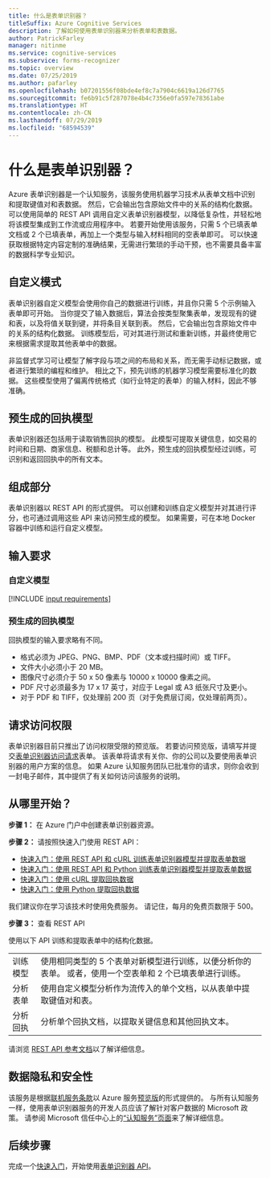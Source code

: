 ```yaml
---
title: 什么是表单识别器？
titleSuffix: Azure Cognitive Services
description: 了解如何使用表单识别器来分析表单和表数据。
author: PatrickFarley
manager: nitinme
ms.service: cognitive-services
ms.subservice: forms-recognizer
ms.topic: overview
ms.date: 07/25/2019
ms.author: pafarley
ms.openlocfilehash: b07201556f08bde4ef8c7a7904c6619a126d7765
ms.sourcegitcommit: fe6b91c5f287078e4b4c7356e0fa597e78361abe
ms.translationtype: HT
ms.contentlocale: zh-CN
ms.lasthandoff: 07/29/2019
ms.locfileid: "68594539"
---
```

# <a name="what-is-form-recognizer"></a>什么是表单识别器？

Azure 表单识别器是一个认知服务，该服务使用机器学习技术从表单文档中识别和提取键值对和表数据。 然后，它会输出包含原始文件中的关系的结构化数据。 可以使用简单的 REST API 调用自定义表单识别器模型，以降低复杂性，并轻松地将该模型集成到工作流或应用程序中。 若要开始使用该服务，只需 5 个已填表单文档或 2 个已填表单，再加上一个类型与输入材料相同的空表单即可。 可以快速获取根据特定内容定制的准确结果，无需进行繁琐的手动干预，也不需要具备丰富的数据科学专业知识。

## <a name="custom-models"></a>自定义模式

表单识别器自定义模型会使用你自己的数据进行训练，并且你只需 5 个示例输入表单即可开始。 当你提交了输入数据后，算法会按类型聚集表单，发现现有的键和表，以及将值关联到键，并将条目关联到表。 然后，它会输出包含原始文件中的关系的结构化数据。 训练模型后，可对其进行测试和重新训练，并最终使用它来根据需求提取其他表单中的数据。

非监督式学习可让模型了解字段与项之间的布局和关系，而无需手动标记数据，或者进行繁琐的编程和维护。 相比之下，预先训练的机器学习模型需要标准化的数据。 这些模型使用了偏离传统格式（如行业特定的表单）的输入材料，因此不够准确。

## <a name="prebuilt-receipt-model"></a>预生成的回执模型

表单识别器还包括用于读取销售回执的模型。 此模型可提取关键信息，如交易的时间和日期、商家信息、税额和总计等。 此外，预生成的回执模型经过训练，可识别和返回回执中的所有文本。

## <a name="what-it-includes"></a>组成部分

表单识别器以 REST API 的形式提供。 可以创建和训练自定义模型并对其进行评分，也可通过调用这些 API 来访问预生成的模型。 如果需要，可在本地 Docker 容器中训练和运行自定义模型。

## <a name="input-requirements"></a>输入要求
### <a name="custom-model"></a>自定义模型

[!INCLUDE [input requirements](./includes/input-requirements.md)]

### <a name="prebuilt-receipt-model"></a>预生成的回执模型

回执模型的输入要求略有不同。

* 格式必须为 JPEG、PNG、BMP、PDF（文本或扫描时间）或 TIFF。
* 文件大小必须小于 20 MB。
* 图像尺寸必须介于 50 x 50 像素与 10000 x 10000 像素之间。 
* PDF 尺寸必须最多为 17 x 17 英寸，对应于 Legal 或 A3 纸张尺寸及更小。
* 对于 PDF 和 TIFF，仅处理前 200 页（对于免费层订阅，仅处理前两页）。

## <a name="request-access"></a>请求访问权限

表单识别器目前只推出了访问权限受限的预览版。 若要访问预览版，请填写并提交[表单识别器访问请求](https://aka.ms/FormRecognizerRequestAccess)表单。 该表单将请求有关你、你的公司以及要使用表单识别器的用户方案的信息。 如果 Azure 认知服务团队已批准你的请求，则你会收到一封电子邮件，其中提供了有关如何访问该服务的说明。

## <a name="where-do-i-start"></a>从哪里开始？

**步骤 1：** 在 Azure 门户中创建表单识别器资源。

**步骤 2：** 请按照快速入门使用 REST API：
* [快速入门：使用 REST API 和 cURL 训练表单识别器模型并提取表单数据](quickstarts/curl-train-extract.md)
* [快速入门：使用 REST API 和 Python 训练表单识别器模型并提取表单数据](quickstarts/python-train-extract.md)
* [快速入门：使用 cURL 提取回执数据](quickstarts/curl-receipts.md)
* [快速入门：使用 Python 提取回执数据](quickstarts/python-receipts.md)

我们建议你在学习该技术时使用免费服务。 请记住，每月的免费页数限于 500。

**步骤 3：** 查看 REST API

使用以下 API 训练和提取表单中的结构化数据。

|||
|---|---|
| 训练模型| 使用相同类型的 5 个表单对新模型进行训练，以便分析你的表单。 或者，使用一个空表单和 2 个已填表单进行训练。  |
| 分析表单 |使用自定义模型分析作为流传入的单个文档，以从表单中提取键值对和表。  |
| 分析回执 |分析单个回执文档，以提取关键信息和其他回执文本。|

请浏览 [REST API 参考文档](https://aka.ms/form-recognizer/api)以了解详细信息。 

## <a name="data-privacy-and-security"></a>数据隐私和安全性

该服务是根据[联机服务条款](https://www.microsoftvolumelicensing.com/DocumentSearch.aspx?Mode=3&DocumentTypeId=31)以 Azure 服务[预览版](https://azure.microsoft.com/support/legal/preview-supplemental-terms/)的形式提供的。 与所有认知服务一样，使用表单识别器服务的开发人员应该了解针对客户数据的 Microsoft 政策。 请参阅 Microsoft 信任中心上的[“认知服务”页面](https://www.microsoft.com/trustcenter/cloudservices/cognitiveservices)来了解详细信息。

## <a name="next-steps"></a>后续步骤

完成一个[快速入门](quickstarts/curl-train-extract.md)，开始使用[表单识别器 API](https://aka.ms/form-recognizer/api)。
